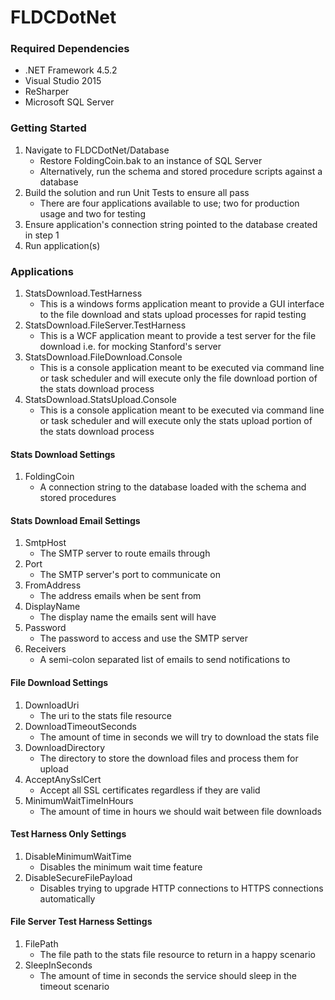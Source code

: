 # FLDCDotNet

### Required Dependencies

* .NET Framework 4.5.2
* Visual Studio 2015
* ReSharper
* Microsoft SQL Server

### Getting Started

1. Navigate to FLDCDotNet/Database 
	* Restore FoldingCoin.bak to an instance of SQL Server
	* Alternatively, run the schema and stored procedure scripts against a database
2. Build the solution and run Unit Tests to ensure all pass
	* There are four applications available to use; two for production usage and two for testing
3. Ensure application's connection string pointed to the database created in step 1
4. Run application(s)

### Applications

1. StatsDownload.TestHarness
	* This is a windows forms application meant to provide a GUI interface to the file download and stats upload processes for rapid testing
2. StatsDownload.FileServer.TestHarness
	* This is a WCF application meant to provide a test server for the file download i.e. for mocking Stanford's server
3. StatsDownload.FileDownload.Console
	* This is a console application meant to be executed via command line or task scheduler and will execute only the file download portion of the stats download process
4. StatsDownload.StatsUpload.Console
	* This is a console application meant to be executed via command line or task scheduler and will execute only the stats upload portion of the stats download process

#### Stats Download Settings

1. FoldingCoin
	* A connection string to the database loaded with the schema and stored procedures

#### Stats Download Email Settings

1. SmtpHost
	* The SMTP server to route emails through
2. Port
	* The SMTP server's port to communicate on
3. FromAddress
	* The address emails when be sent from
4. DisplayName
	* The display name the emails sent will have
5. Password
	* The password to access and use the SMTP server
6. Receivers
	* A semi-colon separated list of emails to send notifications to

#### File Download Settings

1. DownloadUri
	* The uri to the stats file resource
2. DownloadTimeoutSeconds
	* The amount of time in seconds we will try to download the stats file
3. DownloadDirectory
	* The directory to store the download files and process them for upload
4. AcceptAnySslCert
	* Accept all SSL certificates regardless if they are valid
5. MinimumWaitTimeInHours
	* The amount of time in hours we should wait between file downloads

#### Test Harness Only Settings

1. DisableMinimumWaitTime
	* Disables the minimum wait time feature
2. DisableSecureFilePayload
	* Disables trying to upgrade HTTP connections to HTTPS connections automatically

#### File Server Test Harness Settings

1. FilePath
	* The file path to the stats file resource to return in a happy scenario
2. SleepInSeconds
	* The amount of time in seconds the service should sleep in the timeout scenario
